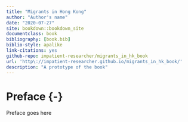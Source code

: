 ```yaml
--- 
title: "Migrants in Hong Kong"
author: "Author's name"
date: "2020-07-27"
site: bookdown::bookdown_site
documentclass: book
bibliography: [book.bib]
biblio-style: apalike
link-citations: yes
github-repo: impatient-researcher/migrants_in_hk_book
url: 'http\://impatient-researcher.github.io/migrants_in_hk_book/'
description: "A prototype of the book"
---
```


# Preface {-}

Preface goes here
